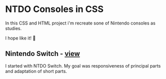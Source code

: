 # NTDO Consoles in CSS

In this CSS and HTML project i'm recreate sone of Nintendo consoles as studies.

I hope like it! :space_invader:


## Nintendo Switch - [view](https://www.lab.jonascamargo.com/css-nintendo_switch/)

I started with NTDO Switch. My goal was responsiveness of principal parts and adaptation of short parts.
